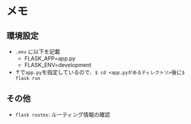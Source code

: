 # メモ
## 環境設定
- `.env` に以下を記載
  - FLASK_APP=app.py
  - FLASK_ENV=development
- ↑で`app.py`を指定しているので、`$ cd <app.pyがあるディレクトリ>`後に`$ flask run`

## その他
- `flask routes`: ルーティング情報の確認
